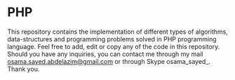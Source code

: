 # PHP

This repository contains the implementation of different types of algorithms, data-structures and programming problems solved in PHP programming language. Feel free to add, edit or copy any of the code in this repository. Should you have any inquiries, you can contact me through my mail osama.sayed.abdelazim@gmail.com or through Skype osama_sayed_. Thank you.
